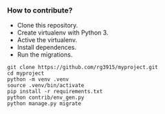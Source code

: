 ### How to contribute?

* Clone this repository.
* Create virtualenv with Python 3.
* Active the virtualenv.
* Install dependences.
* Run the migrations.

```
git clone https://github.com/rg3915/myproject.git
cd myproject
python -m venv .venv
source .venv/bin/activate
pip install -r requirements.txt
python contrib/env_gen.py
python manage.py migrate
```
